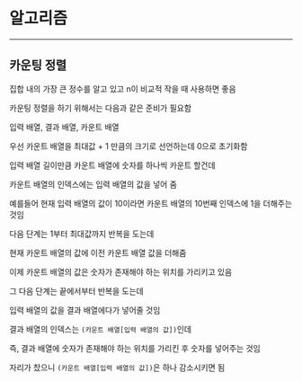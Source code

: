 # 알고리즘
---
## 카운팅 정렬

집합 내의 가장 큰 정수를 알고 있고 n이 비교적 작을 때 사용하면 좋음

카운팅 정렬을 하기 위해서는 다음과 같은 준비가 필요함

입력 배열, 결과 배열, 카운트 배열

우선 카운트 배열을 최대값 + 1 만큼의 크기로 선언하는데 0으로 초기화함

입력 배열 길이만큼 카운트 배열에 숫자를 하나씩 카운트 할건데

카운트 배열의 인덱스에는 입력 배열의 값을 넣어 줌

예를들어 현재 입력 배열의 값이 10이라면 카운트 배열의 10번째 인덱스에 1을 더해주는 것임

다음 단계는 1부터 최대값까지 반복을 도는데

현재 카운트 배열의 값에 이전 카운트 배열 값을 더해줌

이제 카운트 배열의 값은 숫자가 존재해야 하는 위치를 가리키고 있음

그 다음 단계는 끝에서부터 반복을 도는데

입력 배열의 값을 결과 배열에다가 넣어줄 것임

결과 배열의 인덱스는 `(카운트 배열[입력 배열의 값])`인데

즉, 결과 배열에 숫자가 존재해야 하는 위치를 가리킨 후 숫자를 넣어주는 것임

자리가 찼으니 `(카운트 배열[입력 배열의 값])`은 하나 감소시키면 됨